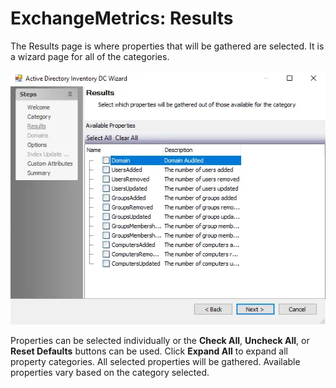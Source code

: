 # ExchangeMetrics: Results

The Results page is where properties that will be gathered are selected. It is a wizard page for all
of the categories.

![Exchange Metrics Data Collector Wizard Results page](../../../../../../static/img/product_docs/accessanalyzer/admin/datacollector/adinventory/results.webp)

Properties can be selected individually or the **Check All**, **Uncheck All**, or **Reset Defaults**
buttons can be used. Click **Expand All** to expand all property categories. All selected properties
will be gathered. Available properties vary based on the category selected.
